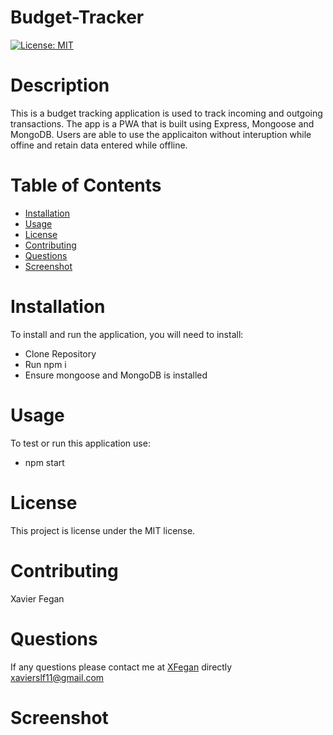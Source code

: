 # Budget-Tracker
[![License: MIT](https://img.shields.io/badge/License-MIT-yellow.svg)](https://opensource.org/licenses/MIT)
# Description
This is a budget tracking application is used to track incoming and outgoing transactions. The app is a PWA that is built using Express, Mongoose and MongoDB. Users are able to use the applicaiton without interuption while offine and retain data entered while offline.  
# Table of Contents
* [Installation](#installation)
* [Usage](#usage)
* [License](#license)
* [Contributing](#contributing)
* [Questions](#questions)
* [Screenshot](#screenshot)
# Installation
To install and run the application, you will need to install:
- Clone Repository
- Run npm i
- Ensure mongoose and MongoDB is installed
# Usage
​To test or run this application use: 
- npm start
# License
  This project is license under the  MIT license.
# Contributing
​Xavier Fegan
# Questions
If any questions please contact me at [XFegan](https://github.com/XFegan) directly [xavierslf11@gmail.com](mailto:xavierslf11@gmail.com)

# Screenshot